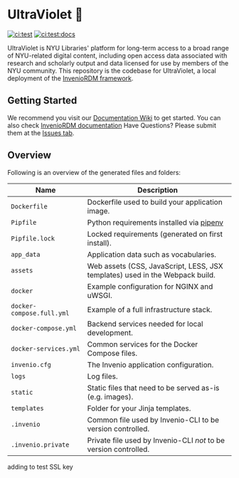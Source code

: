 # UltraViolet 💜
[![ci:test](https://github.com/nyudlts/ultraviolet/workflows/ci:test/badge.svg)](https://github.com/nyudlts/ultraviolet/actions)
[![ci:test:docs](https://github.com/nyudlts/ultraviolet/workflows/ci:test:docs/badge.svg)](https://nyudlts.github.io/ultraviolet/)

UltraViolet is NYU Libraries' platform for long-term access to a broad range of NYU-related digital content, including open access data associated with research and scholarly output and data licensed for use by members of the NYU community. This repository is the codebase for UltraViolet, a local deployment of the [InvenioRDM framework](https://inveniordm.docs.cern.ch/).

## Getting Started


We recommend you visit our [Documentation Wiki](https://nyudlts.github.io/ultraviolet/) to get started. 
You can also check [InvenioRDM documentation](https://inveniordm.docs.cern.ch/)
Have Questions? Please submit them at the [Issues tab](https://github.com/nyudlts/ultraviolet/issues).


## Overview

Following is an overview of the generated files and folders:

| Name | Description |
|---|---|
| ``Dockerfile`` | Dockerfile used to build your application image. |
| ``Pipfile`` | Python requirements installed via [pipenv](https://pipenv.pypa.io) |
| ``Pipfile.lock`` | Locked requirements (generated on first install). |
| ``app_data`` | Application data such as vocabularies. |
| ``assets`` | Web assets (CSS, JavaScript, LESS, JSX templates) used in the Webpack build. |
| ``docker`` | Example configuration for NGINX and uWSGI. |
| ``docker-compose.full.yml`` | Example of a full infrastructure stack. |
| ``docker-compose.yml`` | Backend services needed for local development. |
| ``docker-services.yml`` | Common services for the Docker Compose files. |
| ``invenio.cfg`` | The Invenio application configuration. |
| ``logs`` | Log files. |
| ``static`` | Static files that need to be served as-is (e.g. images). |
| ``templates`` | Folder for your Jinja templates. |
| ``.invenio`` | Common file used by Invenio-CLI to be version controlled. |
| ``.invenio.private`` | Private file used by Invenio-CLI *not* to be version controlled. |

adding to test SSL key
